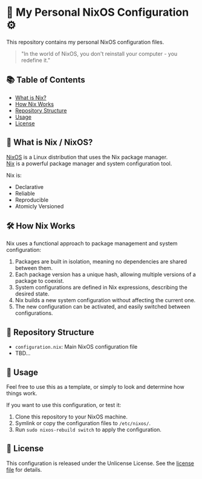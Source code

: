 # 🐧 My Personal NixOS Configuration ⚙️
	 
This repository contains my personal NixOS configuration files.

> "In the world of NixOS, you don't reinstall your computer - you redefine it."

## 📚 Table of Contents
- [What is Nix?](#-what-is-nix--nixos)
- [How Nix Works](#-how-nix-works)
- [Repository Structure](#-repository-structure)
- [Usage](#-usage)
- [License](#-license)

## 🔧 What is Nix / NixOS?

[NixOS](https://nixos.org/) is a Linux distribution that uses the Nix package manager.<br/>
[Nix](https://github.com/NixOS/nix) is a powerful package manager and system configuration tool.

Nix is:
- Declarative
- Reliable
- Reproducible
- Atomicly Versioned

## 🛠️ How Nix Works

Nix uses a functional approach to package management and system configuration:

1. Packages are built in isolation, meaning no dependencies are shared between them.
2. Each package version has a unique hash, allowing multiple versions of a package to coexist.
3. System configurations are defined in Nix expressions, describing the desired state.
4. Nix builds a new system configuration without affecting the current one.
5. The new configuration can be activated, and easily switched between configurations.

## 📁 Repository Structure

- `configuration.nix`: Main NixOS configuration file
- TBD...

## 🚀 Usage

Feel free to use this as a template, or simply to look and determine how things work.

If you want to use this configuration, or test it:
1. Clone this repository to your NixOS machine.
2. Symlink or copy the configuration files to `/etc/nixos/`.
3. Run `sudo nixos-rebuild switch` to apply the configuration.

## 📄 License

This configuration is released under the Unlicense License. See the [license file](https://github.com/Supermarcel10/NixOSConfig/blob/main/.github/LICENSE) for details.
